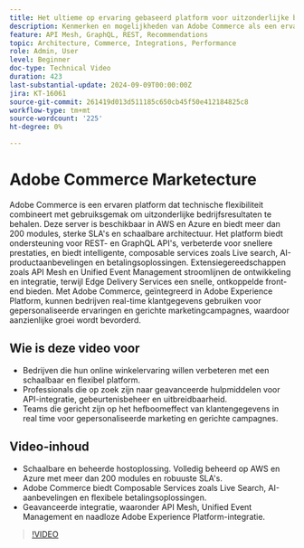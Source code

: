 ```yaml
---
title: Het ultieme op ervaring gebaseerd platform voor uitzonderlijke bedrijfsresultaten
description: Kenmerken en mogelijkheden van Adobe Commerce als een ervaren platform voor het maken van uitzonderlijke bedrijfsresultaten.
feature: API Mesh, GraphQL, REST, Recommendations
topic: Architecture, Commerce, Integrations, Performance
role: Admin, User
level: Beginner
doc-type: Technical Video
duration: 423
last-substantial-update: 2024-09-09T00:00:00Z
jira: KT-16061
source-git-commit: 261419d013d511185c650cb45f50e412184825c8
workflow-type: tm+mt
source-wordcount: '225'
ht-degree: 0%

---
```



# Adobe Commerce Marketecture

Adobe Commerce is een ervaren platform dat technische flexibiliteit combineert met gebruiksgemak om uitzonderlijke bedrijfsresultaten te behalen. Deze server is beschikbaar in AWS en Azure en biedt meer dan 200 modules, sterke SLA&#39;s en schaalbare architectuur. Het platform biedt ondersteuning voor REST- en GraphQL API&#39;s, verbeterde voor snellere prestaties, en biedt intelligente, composable services zoals Live search, AI-productaanbevelingen en betalingsoplossingen.
Extensiegereedschappen zoals API Mesh en Unified Event Management stroomlijnen de ontwikkeling en integratie, terwijl Edge Delivery Services een snelle, ontkoppelde front-end bieden. Met Adobe Commerce, geïntegreerd in Adobe Experience Platform, kunnen bedrijven real-time klantgegevens gebruiken voor gepersonaliseerde ervaringen en gerichte marketingcampagnes, waardoor aanzienlijke groei wordt bevorderd.

## Wie is deze video voor

- Bedrijven die hun online winkelervaring willen verbeteren met een schaalbaar en flexibel platform.
- Professionals die op zoek zijn naar geavanceerde hulpmiddelen voor API-integratie, gebeurtenisbeheer en uitbreidbaarheid.
- Teams die gericht zijn op het hefboomeffect van klantengegevens in real time voor gepersonaliseerde marketing en gerichte campagnes.

## Video-inhoud

- Schaalbare en beheerde hostoplossing. Volledig beheerd op AWS en Azure met meer dan 200 modules en robuuste SLA&#39;s.
- Adobe Commerce biedt Composable Services zoals Live Search, AI-aanbevelingen en flexibele betalingsoplossingen.
- Geavanceerde integratie, waaronder API Mesh, Unified Event Management en naadloze Adobe Experience Platform-integratie.

>[!VIDEO](https://video.tv.adobe.com/v/3433435?learn=on)
